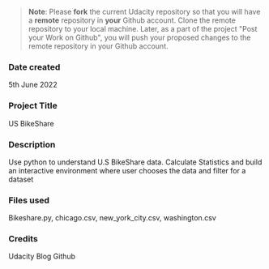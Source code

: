 >**Note**: Please **fork** the current Udacity repository so that you will have a **remote** repository in **your** Github account. Clone the remote repository to your local machine. Later, as a part of the project "Post your Work on Github", you will push your proposed changes to the remote repository in your Github account.

### Date created
5th June 2022
### Project Title
US BikeShare

### Description
Use python to understand U.S BikeShare data. Calculate Statistics and build
an interactive environment where user chooses the data and filter for a dataset

### Files used
Bikeshare.py,
chicago.csv,
new_york_city.csv,
washington.csv

### Credits
Udacity Blog
Github
